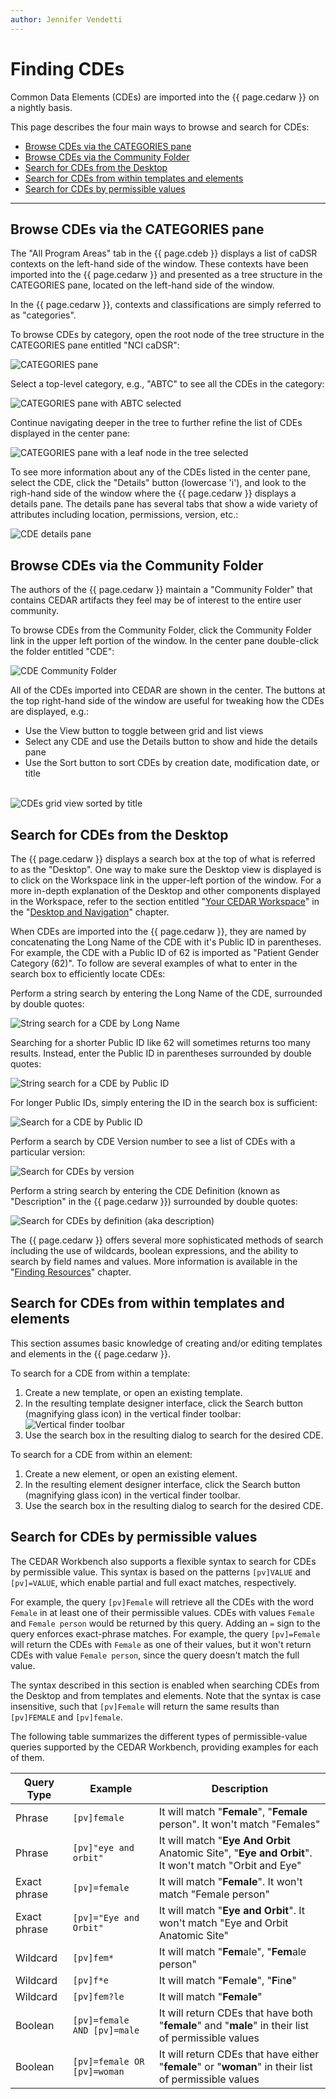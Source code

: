 ```yaml
---
author: Jennifer Vendetti
---
```

# Finding CDEs

Common Data Elements (CDEs) are imported into the {{ page.cedarw }} on a 
nightly basis.

This page describes the four main ways to browse and search for CDEs:

- [Browse CDEs via the CATEGORIES pane](#browse-by-category)
- [Browse CDEs via the Community Folder](#browse-by-community)
- [Search for CDEs from the Desktop](#search-from-desktop)
- [Search for CDEs from within templates and elements](#search-from-artifact)
- [Search for CDEs by permissible values](#search-by-pv)

***

## Browse CDEs via the CATEGORIES pane
<a name="browse-by-category"></a>

The "All Program Areas" tab in the {{ page.cdeb }} displays a list of caDSR 
contexts on the left-hand side of the window. These contexts have been 
imported into the {{ page.cedarw }} and presented as a tree structure in the 
CATEGORIES pane, located on the left-hand side of the window.

In the {{ page.cedarw }}, contexts and classifications are simply referred to 
as "categories". 

To browse CDEs by category, open the root node of the tree structure in the 
CATEGORIES pane entitled "NCI caDSR":

![CATEGORIES pane](../../../../img/userguide/cadsr/categories.png)<br />

Select a top-level category, e.g., "ABTC" to see all the CDEs in the category:

![CATEGORIES pane with ABTC selected](../../../../img/userguide/cadsr/category-abtc.png)<br />

Continue navigating deeper in the tree to further refine the list of CDEs 
displayed in the center pane:

![CATEGORIES pane with a leaf node in the tree selected](../../../../img/userguide/cadsr/category-leaf-node.png)<br />

To see more information about any of the CDEs listed in the center pane, 
select the CDE, click the "Details" button (lowercase 'i'), and look to the 
righ-hand side of the window where the {{ page.cedarw }} displays a details 
pane. The details pane has several tabs that show a wide variety of attributes 
including location, permissions, version, etc.:

![CDE details pane](../../../../img/userguide/cadsr/cde-details-pane.png)<br />


## Browse CDEs via the Community Folder
<a name="browse-by-community"></a>

The authors of the {{ page.cedarw }} maintain a "Community Folder" that 
contains CEDAR artifacts they feel may be of interest to the entire user 
community. 

To browse CDEs from the Community Folder, click the Community Folder link in 
the upper left portion of the window. In the center pane double-click the 
folder entitled "CDE":

![CDE Community Folder](../../../../img/userguide/cadsr/cde-folder.png)<br />

All of the CDEs imported into CEDAR are shown in the center. The buttons at 
the top right-hand side of the window are useful for tweaking how the CDEs 
are displayed, e.g.:

- Use the View button to toggle between grid and list views
- Select any CDE and use the Details button to show and hide the details pane
- Use the Sort button to sort CDEs by creation date, modification date, or title
<br /><br />

![CDEs grid view sorted by title](../../../../img/userguide/cadsr/sorted-cdes.png)<br />


## Search for CDEs from the Desktop
<a name="search-from-desktop"></a>

The {{ page.cedarw }} displays a search box at the top of what is referred to 
as the "Desktop". One way to make sure the Desktop view is displayed is to 
click on the Workspace link in the upper-left portion of the window. For a 
more in-depth explanation of the Desktop and other components displayed in 
the Workspace, refer to the section entitled 
"[Your CEDAR Workspace](../../sections/a4/your_cedar_workspace)" in the 
"[Desktop and Navigation](../../basic_topics/a4_desktop_and_navigation)" chapter.

When CDEs are imported into the {{ page.cedarw }}, they are named by 
concatenating the Long Name of the CDE with it's Public ID in parentheses. For 
example, the CDE with a Public ID of 62 is imported as "Patient Gender 
Category (62)". To follow are several examples of what to enter in the search 
box to efficiently locate CDEs:

Perform a string search by entering the Long Name of the CDE, surrounded by 
double quotes:

![String search for a CDE by Long Name](../../../../img/userguide/cadsr/search-by-long-name.png)<br />

Searching for a shorter Public ID like 62 will sometimes returns too many 
results. Instead, enter the Public ID in parentheses surrounded by double 
quotes:

![String search for a CDE by Public ID](../../../../img/userguide/cadsr/search-by-public-id.png)<br />

For longer Public IDs, simply entering the ID in the search box is sufficient:

![Search for a CDE by Public ID](../../../../img/userguide/cadsr/search-by-id-only.png)<br />

Perform a search by CDE Version number to see a list of CDEs with a 
particular version:

![Search for CDEs by version](../../../../img/userguide/cadsr/search-by-version.png)<br />

Perform a string search by entering the CDE Definition (known as "Description" 
in the {{ page.cedarw }}) surrounded by double quotes:

![Search for CDEs by definition (aka description)](../../../../img/userguide/cadsr/search-by-defintion.png)<br />

The {{ page.cedarw }} offers several more sophisticated methods of search 
including the use of wildcards, boolean expressions, and the ability to search 
by field names and values. More information is available in the 
"[Finding Resources](../../basic_topics/a2_finding_resources)" chapter.

## Search for CDEs from within templates and elements
<a name="search-from-artifact"></a>

This section assumes basic knowledge of creating and/or editing templates and 
elements in the {{ page.cedarw }}.

To search for a CDE from within a template:

1. Create a new template, or open an existing template.
2. In the resulting template designer interface, click the Search button 
   (magnifying glass icon) in the vertical finder toolbar:
   ![Vertical finder toolbar](../../../../img/userguide/cadsr/vertical-finder.png)
3. Use the search box in the resulting dialog to search for the desired CDE.

To search for a CDE from within an element:

1. Create a new element, or open an existing element.
2. In the resulting element designer interface, click the Search button 
   (magnifying glass icon) in the vertical finder toolbar.
3. Use the search box in the resulting dialog to search for the desired CDE.

## Search for CDEs by permissible values
<a name="search-by-pv"></a>
The CEDAR Workbench also supports a flexible syntax to search for CDEs by permissible value. This syntax is based on the patterns `[pv]VALUE` and `[pv]=VALUE`, which enable partial and full exact matches, respectively.

For example, the query `[pv]Female` will retrieve all the CDEs with the word `Female` in at least one of their permissible values. CDEs with values `Female` and `Female person` would be returned by this query. Adding an `=` sign to the query enforces exact-phrase matches. For example, the query `[pv]=Female` will return the CDEs with `Female` as one of their values, but it won't return CDEs with value `Female person`, since the query doesn't match the full value.

The syntax described in this section is enabled when searching CDEs from the Desktop and from templates and elements. Note that the syntax is case insensitive, such that `[pv]Female` will return the same results than `[pv]FEMALE` and `[pv]female`.

The following table summarizes the different types of permissible-value queries supported by the CEDAR Workbench, providing examples for each of them.

| Query Type | Example | Description |
| --- | --- | --- |
| Phrase | `[pv]female` | It will match "**Female**", "**Female** person". It won't match "Females" |
| Phrase | `[pv]"eye and orbit"` | It will match "**Eye And Orbit** Anatomic Site", "**Eye and Orbit**". It won't match "Orbit and Eye" |
| Exact phrase | `[pv]=female` | It will match "**Female**". It won't match "Female person" |
| Exact phrase | `[pv]="Eye and Orbit"` | It will match "**Eye and Orbit**". It won't match "Eye and Orbit Anatomic Site" |
| Wildcard | `[pv]fem*` | It will match "**Fem**ale", "**Fem**ale person" |
| Wildcard | `[pv]f*e` | It will match "**F**emal**e**", "**F**in**e**" |
| Wildcard | `[pv]fem?le` | It will match "**Fem**a**le**" |
| Boolean | `[pv]=female AND [pv]=male` | It will return CDEs that have both "**female**" and "**male**" in their list of permissible values |
| Boolean | `[pv]=female OR [pv]=woman` | It will return CDEs that have either "**female**" or "**woman**" in their list of permissible values |
